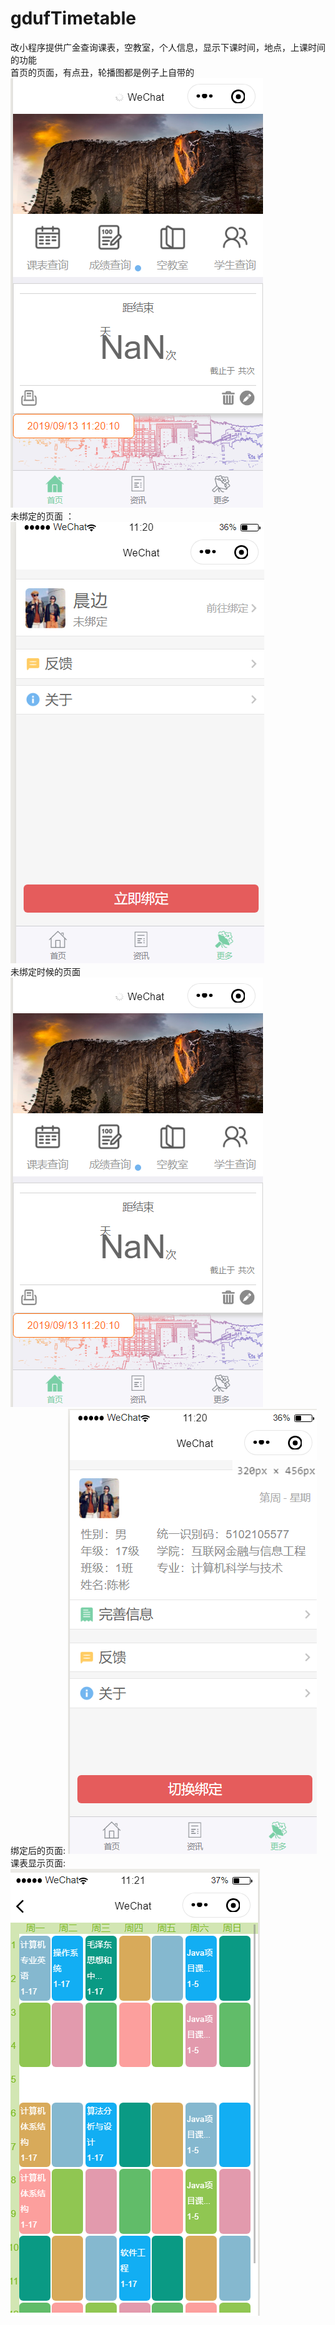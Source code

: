 # gdufTimetable
改小程序提供广金查询课表，空教室，个人信息，显示下课时间，地点，上课时间的功能  
  首页的页面，有点丑，轮播图都是例子上自带的  
  ![image](https://github.com/cbcb5652/gdufTimetable/blob/master/shoye.jpg)  
  未绑定的页面 ：  
  ![image](https://github.com/cbcb5652/gdufTimetable/blob/master/weibangding.jpg)  
  未绑定时候的页面    
  ![image](https://github.com/cbcb5652/gdufTimetable/blob/master/shoye.jpg)    
  绑定后的页面:
 ![image](https://github.com/cbcb5652/gdufTimetable/blob/master/bangdinghou.jpg)  
 课表显示页面:  
 ![image](https://github.com/cbcb5652/gdufTimetable/blob/master/kebiao.jpg)  
  
